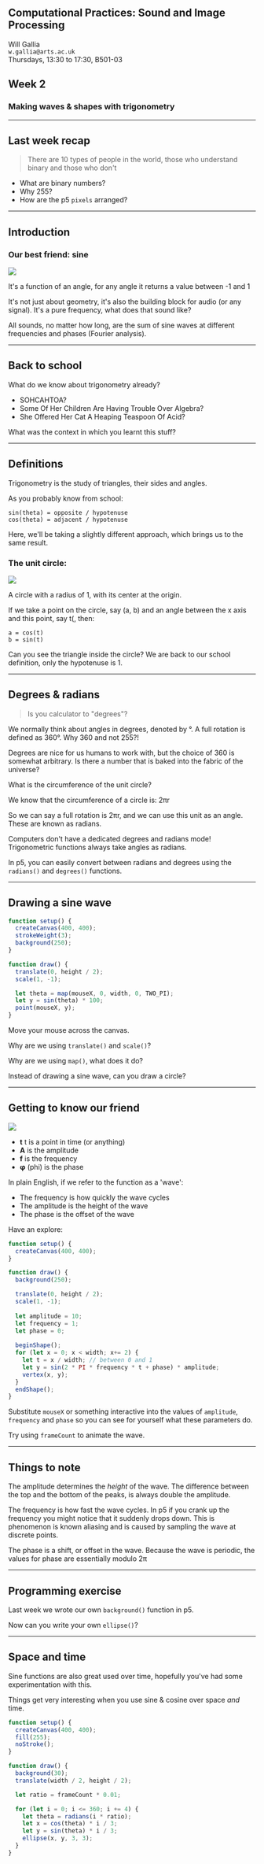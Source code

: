 ## Computational Practices: Sound and Image Processing

Will Gallia  
`w.gallia@arts.ac.uk`  
Thursdays, 13:30 to 17:30, B501-03

## Week 2
### Making waves & shapes with trigonometry

---

## Last week recap

> There are 10 types of people in the world, those who understand binary and those who don't

* What are binary numbers?
* Why 255?
* How are the p5 `pixels` arranged?

---

## Introduction

### Our best friend: sine

![](https://upload.wikimedia.org/wikipedia/commons/d/d2/Sine_one_period.svg)

It's a function of an angle, for any angle it returns a value between -1 and 1

It's not just about geometry, it's also the building block for audio (or any signal). It's a pure frequency, what does that sound like?

All sounds, no matter how long, are the sum of sine waves at different frequencies and phases (Fourier analysis).

---

## Back to school

What do we know about trigonometry already?

* SOHCAHTOA?
* Some Of Her Children Are Having Trouble Over Algebra?
* She Offered Her Cat A Heaping Teaspoon Of Acid?

What was the context in which you learnt this stuff?

--- 

## Definitions

Trigonometry is the study of triangles, their sides and angles.

As you probably know from school: 

`sin(theta) = opposite / hypotenuse`  
`cos(theta) = adjacent / hypotenuse`

Here, we'll be taking a slightly different approach, which brings us to the same result.

### The unit circle:

![](https://upload.wikimedia.org/wikipedia/commons/8/8f/Unit_circle.svg)

A circle with a radius of 1, with its center at the origin.

If we take a point on the circle, say (a, b) and an angle between the x axis and this point, say t(, then:

`a = cos(t)`  
`b = sin(t)`

Can you see the triangle inside the circle? We are back to our school definition, only the hypotenuse is 1.

--- 

## Degrees & radians

> Is you calculator to "degrees"?

We normally think about angles in degrees, denoted by °. A full rotation is defined as 360°. Why 360 and not 255?!

Degrees are nice for us humans to work with, but the choice of 360 is somewhat arbitrary. Is there a number that is baked into the fabric of the universe?

What is the circumference of the unit circle?

We know that the circumference of a circle is: 2πr

So we can say a full rotation is 2πr, and we can use this unit as an angle. These are known as radians.

Computers don't have a dedicated degrees and radians mode! Trigonometric functions always take angles as radians.

In p5, you can easily convert between radians and degrees using the `radians()` and `degrees()` functions.

---

## Drawing a sine wave

```js
function setup() {
  createCanvas(400, 400);
  strokeWeight(3);
  background(250);
}

function draw() {
  translate(0, height / 2);
  scale(1, -1);

  let theta = map(mouseX, 0, width, 0, TWO_PI);
  let y = sin(theta) * 100;
  point(mouseX, y);
}
```

Move your mouse across the canvas.

Why are we using `translate()` and `scale()`?

Why are we using `map()`, what does it do?

Instead of drawing a sine wave, can you draw a circle?

---

## Getting to know our friend

![](https://wikimedia.org/api/rest_v1/media/math/render/svg/6c7ac13130e7d34a143d729920378bb1902ce74f)

* **t** t is a point in time (or anything)
* **A** is the amplitude
* **f** is the frequency
* **φ** (phi) is the phase

In plain English, if we refer to the function as a 'wave':

* The frequency is how quickly the wave cycles
* The amplitude is the height of the wave
* The phase is the offset of the wave

Have an explore:

```js
function setup() {
  createCanvas(400, 400);
}

function draw() {
  background(250);

  translate(0, height / 2);
  scale(1, -1);
  
  let amplitude = 10;
  let frequency = 1;
  let phase = 0;
  
  beginShape();
  for (let x = 0; x < width; x+= 2) {
    let t = x / width; // between 0 and 1
    let y = sin(2 * PI * frequency * t + phase) * amplitude;
    vertex(x, y);
  }
  endShape();
}
```

Substitute `mouseX` or something interactive into the values of `amplitude`, `frequency` and `phase` so you can see for yourself what these parameters do.

Try using `frameCount` to animate the wave.

--- 

## Things to note

The amplitude determines the *height* of the wave. The difference between the top and the bottom of the peaks, is always double the amplitude.

The frequency is how fast the wave cycles. In p5 if you crank up the frequency you might notice that it suddenly drops down. This is phenomenon is known aliasing and is caused by sampling the wave at discrete points.

The phase is a shift, or offset in the wave. Because the wave is periodic, the values for phase are essentially modulo 2π


---

## Programming exercise

Last week we wrote our own `background()` function in p5.

Now can you write your own `ellipse()`?

---

## Space and time

Sine functions are also great used over time, hopefully you've had some experimentation with this.

Things get very interesting when you use sine & cosine over space *and* time. 

```js
function setup() {
  createCanvas(400, 400);
  fill(255);
  noStroke();
}

function draw() {
  background(30);
  translate(width / 2, height / 2);

  let ratio = frameCount * 0.01;

  for (let i = 0; i <= 360; i += 4) {
    let theta = radians(i * ratio);
    let x = cos(theta) * i / 3;
    let y = sin(theta) * i / 3;
    ellipse(x, y, 3, 3);
  }
}
```

